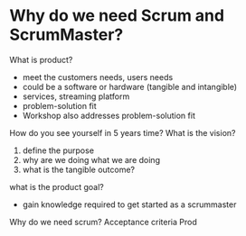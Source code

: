 # Why do we need Scrum and ScrumMaster?
What is product?
- meet the customers needs, users needs
- could be a software or hardware (tangible and intangible)
- services, streaming platform
- problem-solution fit
- Workshop also addresses problem-solution fit

How do you see yourself in 5 years time?
What is the vision?
1. define the purpose
2. why are we doing what we are doing
3. what is the tangible outcome?

what is the product goal?
- gain knowledge required to get started as a scrummaster


Why do we need scrum?
Acceptance criteria
Prod
